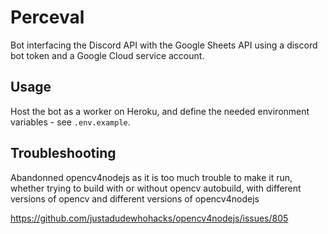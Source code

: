 # Perceval
Bot interfacing the Discord API with the Google Sheets API using a discord bot token and a Google Cloud service account.

## Usage
Host the bot as a worker on Heroku, and define the needed environment variables - see `.env.example`.

## Troubleshooting

Abandonned opencv4nodejs as it is too much trouble to make it run, whether
trying to build with or without opencv autobuild, with different versions of
opencv and different versions of opencv4nodejs

https://github.com/justadudewhohacks/opencv4nodejs/issues/805
